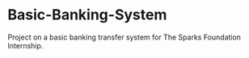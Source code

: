 # Basic-Banking-System
Project on a basic banking transfer system for The Sparks Foundation Internship.
